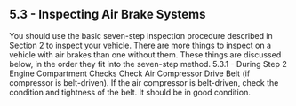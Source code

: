 ## 5.3 - Inspecting Air Brake Systems
You should use the basic seven-step inspection procedure described in Section 2 to inspect your vehicle. There are more things to inspect on a vehicle with air brakes than one without them. These things are discussed below, in the order they fit into the seven-step method.
5.3.1 - During Step 2 Engine Compartment Checks Check Air Compressor Drive Belt (if compressor is belt-driven). If the air compressor is belt-driven, check the condition and tightness of the belt. It should be in good condition.